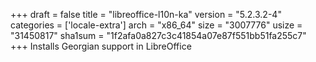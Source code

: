 +++
draft = false
title = "libreoffice-l10n-ka"
version = "5.2.3.2-4"
categories = ['locale-extra']
arch = "x86_64"
size = "3007776"
usize = "31450817"
sha1sum = "1f2afa0a827c3c41854a07e87f551bb51fa255c7"
+++
Installs Georgian support in LibreOffice